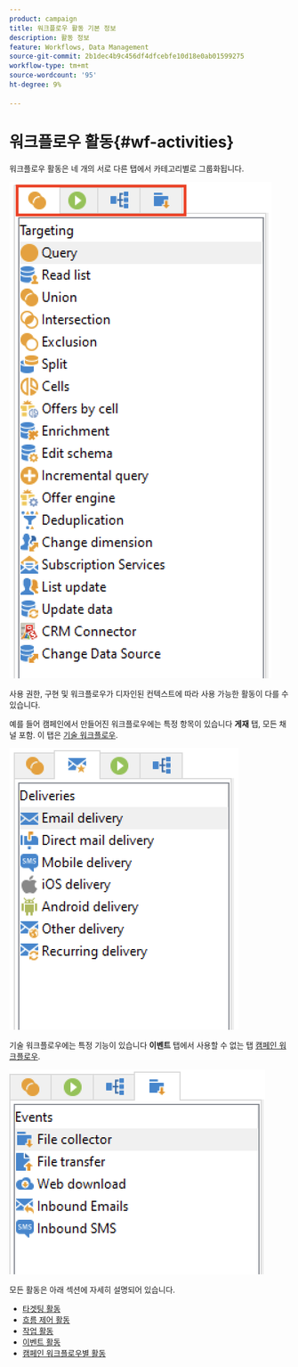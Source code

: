 ```yaml
---
product: campaign
title: 워크플로우 활동 기본 정보
description: 활동 정보
feature: Workflows, Data Management
source-git-commit: 2b1dec4b9c456df4dfcebfe10d18e0ab01599275
workflow-type: tm+mt
source-wordcount: '95'
ht-degree: 9%

---
```


# 워크플로우 활동{#wf-activities}

워크플로우 활동은 네 개의 서로 다른 탭에서 카테고리별로 그룹화됩니다.

![](assets/wf-activity-tabs.png)

사용 권한, 구현 및 워크플로우가 디자인된 컨텍스트에 따라 사용 가능한 활동이 다를 수 있습니다.

예를 들어 캠페인에서 만들어진 워크플로우에는 특정 항목이 있습니다 **게재** 탭, 모든 채널 포함. 이 탭은 [기술 워크플로우](technical-workflows.md).

![](assets/campaign-wf-activities.png)

기술 워크플로우에는 특정 기능이 있습니다 **이벤트** 탭에서 사용할 수 없는 탭 [캠페인 워크플로우](campaign-workflows.md).

![](assets/tech-wf-activities.png)

모든 활동은 아래 섹션에 자세히 설명되어 있습니다.

* [타겟팅 활동](targeting-activities.md)
* [흐름 제어 활동](flow-control-activities.md)
* [작업 활동](action-activities.md)
* [이벤트 활동](event-activities.md)
* [캠페인 워크플로우별 활동](../campaigns/marketing-campaign-deliveries.md)
